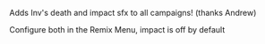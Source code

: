 Adds Inv's death and impact sfx to all campaigns!
(thanks Andrew)

Configure both in the Remix Menu, impact is off by default
 
